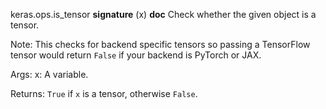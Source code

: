 keras.ops.is_tensor
__signature__
(x)
__doc__
Check whether the given object is a tensor.

Note: This checks for backend specific tensors so passing a TensorFlow
tensor would return `False` if your backend is PyTorch or JAX.

Args:
    x: A variable.

Returns:
    `True` if `x` is a tensor, otherwise `False`.
